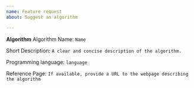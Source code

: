```yaml
---
name: Feature request
about: Suggest an algorithm

---
```


**Algorithm**
Algorithm Name: `Name`

Short Description: `A clear and concise description of the algorithm.`

Programming language: `language`

Reference Page: `If available, provide a URL to the webpage describing the algorithm`
